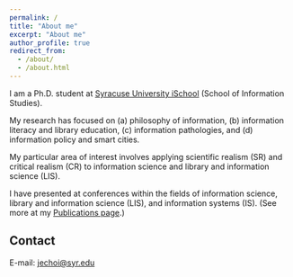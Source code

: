 ```yaml
---
permalink: /
title: "About me"
excerpt: "About me"
author_profile: true
redirect_from: 
  - /about/
  - /about.html
---
```


I am a Ph.D. student at [Syracuse University iSchool](https://ischool.syr.edu/jeongbae-choi/) (School of Information Studies).

My research has focused on (a) philosophy of information, (b) information literacy and library education, (c) information pathologies, and (d) information policy and smart cities.

My particular area of interest involves applying scientific realism (SR) and critical realism (CR) to information science and library and information science (LIS).

I have presented at conferences within the fields of information science, library and information science (LIS), and information systems (IS).
(See more at my [Publications page](https://jeongbaechoi.github.io/publications/).)

Contact
------
E-mail: [jechoi@syr.edu](mailto:jechoi@syr.edu)
